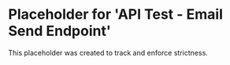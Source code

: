 ﻿# Placeholder for 'API Test - Email Send Endpoint'
This placeholder was created to track and enforce strictness.
